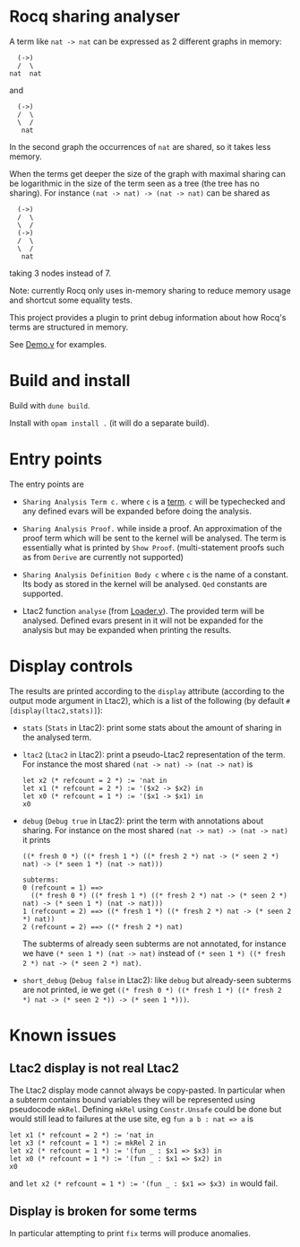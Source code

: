 # Rocq sharing analyser

A term like `nat -> nat` can be expressed as 2 different graphs in memory:

~~~
  (->)
  /  \
nat  nat
~~~

and

~~~
  (->)
  /  \
  \  /
   nat
~~~

In the second graph the occurrences of `nat` are shared, so it takes less memory.

When the terms get deeper the size of the graph with maximal sharing
can be logarithmic in the size of the term seen as a tree (the tree has no sharing).
For instance `(nat -> nat) -> (nat -> nat)` can be shared as

~~~
  (->)
  /  \
  \  /
  (->)
  /  \
  \  /
   nat
~~~

taking 3 nodes instead of 7.

Note: currently Rocq only uses in-memory sharing to reduce memory usage and
shortcut some equality tests.

This project provides a plugin to print debug information about how
Rocq's terms are structured in memory.

See [Demo.v](Demo.v) for examples.

# Build and install

Build with `dune build`.

Install with `opam install .` (it will do a separate build).

# Entry points

The entry points are

- `Sharing Analysis Term c.` where `c` is a [term](https://coq.inria.fr/doc/master/refman/language/core/basic.html#grammar-token-term).
  `c` will be typechecked and any defined evars will be expanded before doing the analysis.

- `Sharing Analysis Proof.` while inside a proof. An approximation of
  the proof term which will be sent to the kernel will be analysed.
  The term is essentially what is printed by `Show Proof`.
  (multi-statement proofs such as from `Derive` are currently not supported)

- `Sharing Analysis Definition Body c` where `c` is the name of a constant.
  Its body as stored in the kernel will be analysed.
  `Qed` constants are supported.

- Ltac2 function `analyse` (from [Loader.v](theories/Loader.v)).
  The provided term will be analysed.
  Defined evars present in it will not be expanded for the analysis
  but may be expanded when printing the results.

# Display controls

The results are printed according to the `display` attribute
(according to the output mode argument in Ltac2), which is a list of
the following (by default `#[display(ltac2,stats)]`):

- `stats` (`Stats` in Ltac2): print some stats about the amount of sharing in the analysed term.

- `ltac2` (`Ltac2` in Ltac2): print a pseudo-Ltac2 representation of the term.
  For instance the most shared `(nat -> nat) -> (nat -> nat)` is

  ~~~
  let x2 (* refcount = 2 *) := 'nat in
  let x1 (* refcount = 2 *) := '($x2 -> $x2) in
  let x0 (* refcount = 1 *) := '($x1 -> $x1) in
  x0
  ~~~

- `debug` (`Debug true` in Ltac2): print the term with annotations about sharing.
  For instance on the most shared `(nat -> nat) -> (nat -> nat)` it prints

  ~~~
  ((* fresh 0 *) ((* fresh 1 *) ((* fresh 2 *) nat -> (* seen 2 *) nat) -> (* seen 1 *) (nat -> nat)))

  subterms:
  0 (refcount = 1) ==>
    ((* fresh 0 *) ((* fresh 1 *) ((* fresh 2 *) nat -> (* seen 2 *) nat) -> (* seen 1 *) (nat -> nat)))
  1 (refcount = 2) ==> ((* fresh 1 *) ((* fresh 2 *) nat -> (* seen 2 *) nat))
  2 (refcount = 2) ==> ((* fresh 2 *) nat)
  ~~~

  The subterms of already seen subterms are not annotated, for
  instance we have `(* seen 1 *) (nat -> nat)` instead of
  `(* seen 1 *) ((* fresh 2 *) nat -> (* seen 2 *) nat)`.

- `short_debug` (`Debug false` in Ltac2): like `debug` but
  already-seen subterms are not printed, ie we get
  `((* fresh 0 *) ((* fresh 1 *) ((* fresh 2 *) nat -> (* seen 2 *)) -> (* seen 1 *)))`.

# Known issues

## Ltac2 display is not real Ltac2

The Ltac2 display mode cannot always be copy-pasted. In particular
when a subterm contains bound variables they will be represented using
pseudocode `mkRel`. Defining `mkRel` using `Constr.Unsafe` could be
done but would still lead to failures at the use site, eg `fun a b : nat => a` is

~~~
let x1 (* refcount = 2 *) := 'nat in
let x3 (* refcount = 1 *) := mkRel 2 in
let x2 (* refcount = 1 *) := '(fun _ : $x1 => $x3) in
let x0 (* refcount = 1 *) := '(fun _ : $x1 => $x2) in
x0
~~~

and `let x2 (* refcount = 1 *) := '(fun _ : $x1 => $x3) in` would fail.

## Display is broken for some terms

In particular attempting to print `fix` terms will produce anomalies.
